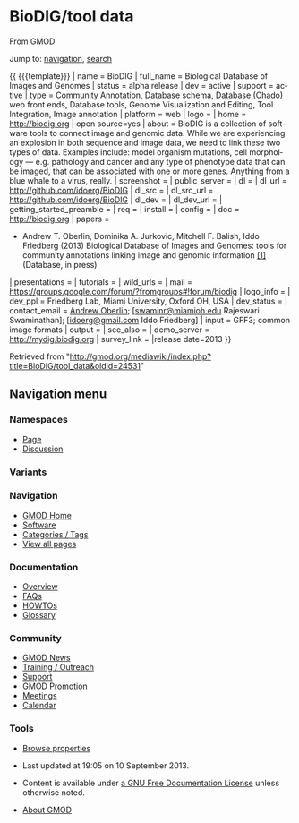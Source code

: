 <div id="mw-page-base" class="noprint">

</div>

<div id="mw-head-base" class="noprint">

</div>

<div id="content" class="mw-body" role="main">

<span id="top"></span>

<div id="mw-js-message" style="display:none;">

</div>



# <span dir="auto">BioDIG/tool data</span>

<div id="bodyContent">

<div id="siteSub">

From GMOD

</div>

<div id="contentSub">

</div>

<div id="jump-to-nav" class="mw-jump">

Jump to: [navigation](#mw-navigation), [search](#p-search)

</div>

<div id="mw-content-text" class="mw-content-ltr" lang="en" dir="ltr">

{{ {{{template}}} \| name = BioDIG \| full_name = Biological Database of
Images and Genomes \| status = alpha release \| dev = active \| support
= active \| type = Community Annotation, Database schema, Database
(Chado) web front ends, Database tools, Genome Visualization and
Editing, Tool Integration, Image annotation \| platform = web \| logo =
\| home = <a href="http://biodig.org" class="external free"
rel="nofollow">http://biodig.org</a> \| open source=yes \| about =
BioDIG is a collection of software tools to connect image and genomic
data. While we are experiencing an explosion in both sequence and image
data, we need to link these two types of data. Examples include: model
organism mutations, cell morphology — e.g. pathology and cancer and any
type of phenotype data that can be imaged, that can be associated with
one or more genes. Anything from a blue whale to a virus, really. \|
screenshot = \| public_server = \| dl = \| dl_url =
<a href="http://github.com/idoerg/BioDIG" class="external free"
rel="nofollow">http://github.com/idoerg/BioDIG</a> \| dl_src = \|
dl_src_url =
<a href="http://github.com/idoerg/BioDIG" class="external free"
rel="nofollow">http://github.com/idoerg/BioDIG</a> \| dl_dev = \|
dl_dev_url = \| getting_started_preamble = \| req = \| install = \|
config = \| doc = <a href="http://biodig.org" class="external free"
rel="nofollow">http://biodig.org</a> \| papers =

- Andrew T. Oberlin, Dominika A. Jurkovic, Mitchell F. Balish, Iddo
  Friedberg (2013) Biological Database of Images and Genomes: tools for
  community annotations linking image and genomic information
  <a href="http://arxiv.org/abs/1212.0447" class="external autonumber"
  rel="nofollow">[1]</a> (Database, in press)

\| presentations = \| tutorials = \| wild_urls = \| mail = <a
href="https://groups.google.com/forum/?fromgroups#!forum/biodig#!forum/biodig"
class="external free"
rel="nofollow">https://groups.google.com/forum/?fromgroups#!forum/biodig</a>
\| logo_info = \| dev_ppl = Friedberg Lab, Miami University, Oxford OH,
USA \| dev_status = \| contact_email =
<a href="mailto:oberliat@miamioh.edu" class="external text"
rel="nofollow">Andrew Oberlin</a>; \[swaminr@miamioh.edu Rajeswari
Swaminathan\]; \[idoerg@gmail.com Iddo Friedberg\] \| input = GFF3;
common image formats \| output = \| see_also = \| demo_server =
<a href="http://mydig.biodig.org" class="external free"
rel="nofollow">http://mydig.biodig.org</a> \| survey_link = \|release
date=2013 }}

</div>

<div class="printfooter">

Retrieved from
"<http://gmod.org/mediawiki/index.php?title=BioDIG/tool_data&oldid=24531>"

</div>

<div id="catlinks" class="catlinks catlinks-allhidden">

</div>

<div class="visualClear">

</div>

</div>

</div>

<div id="mw-navigation">

## Navigation menu

<div id="mw-head">



<div id="left-navigation">

<div id="p-namespaces" class="vectorTabs" role="navigation"
aria-labelledby="p-namespaces-label">

### Namespaces

- <span id="ca-nstab-main"><a href="tool_data" accesskey="c"
  title="View the content page [c]">Page</a></span>
- <span id="ca-talk"><a
  href="http://gmod.org/mediawiki/index.php?title=Talk:BioDIG/tool_data&amp;action=edit&amp;redlink=1"
  accesskey="t"
  title="Discussion about the content page [t]">Discussion</a></span>

</div>

<div id="p-variants" class="vectorMenu emptyPortlet" role="navigation"
aria-labelledby="p-variants-label">

### 

### Variants[](#)

<div class="menu">

</div>

</div>

</div>





</div>

</div>

</div>

<div id="mw-panel">

<div id="p-logo" role="banner">

<a href="../Main_Page"
style="background-image: url(../../images/GMOD-cogs.png);"
title="Visit the main page"></a>

</div>

<div id="p-Navigation" class="portal" role="navigation"
aria-labelledby="p-Navigation-label">

### Navigation

<div class="body">

- <span id="n-GMOD-Home">[GMOD Home](../Main_Page)</span>
- <span id="n-Software">[Software](../GMOD_Components)</span>
- <span id="n-Categories-.2F-Tags">[Categories /
  Tags](../Categories)</span>
- <span id="n-View-all-pages">[View all
  pages](../Special:AllPages)</span>

</div>

</div>

<div id="p-Documentation" class="portal" role="navigation"
aria-labelledby="p-Documentation-label">

### Documentation

<div class="body">

- <span id="n-Overview">[Overview](../Overview)</span>
- <span id="n-FAQs">[FAQs](../Category:FAQ)</span>
- <span id="n-HOWTOs">[HOWTOs](../Category:HOWTO)</span>
- <span id="n-Glossary">[Glossary](../Glossary)</span>

</div>

</div>

<div id="p-Community" class="portal" role="navigation"
aria-labelledby="p-Community-label">

### Community

<div class="body">

- <span id="n-GMOD-News">[GMOD News](../GMOD_News)</span>
- <span id="n-Training-.2F-Outreach">[Training /
  Outreach](../Training_and_Outreach)</span>
- <span id="n-Support">[Support](../Support)</span>
- <span id="n-GMOD-Promotion">[GMOD Promotion](../GMOD_Promotion)</span>
- <span id="n-Meetings">[Meetings](../Meetings)</span>
- <span id="n-Calendar">[Calendar](../Calendar)</span>

</div>

</div>

<div id="p-tb" class="portal" role="navigation"
aria-labelledby="p-tb-label">

### Tools

<div class="body">


- <span id="t-smwbrowselink"><a href="../Special:Browse/BioDIG-2Ftool_data" rel="smw-browse">Browse
  properties</a></span>


</div>

</div>

</div>

</div>

<div id="footer" role="contentinfo">

- <span id="footer-info-lastmod">Last updated at 19:05 on 10 September
  2013.</span>
<!-- - <span id="footer-info-viewcount">12,135 page views.</span> -->
- <span id="footer-info-copyright">Content is available under
  <a href="http://www.gnu.org/licenses/fdl-1.3.html" class="external"
  rel="nofollow">a GNU Free Documentation License</a> unless otherwise
  noted.</span>

<!-- -->

- <span id="footer-places-about">[About
  GMOD](../GMOD:About "GMOD:About")</span>

<!-- -->






</div>

